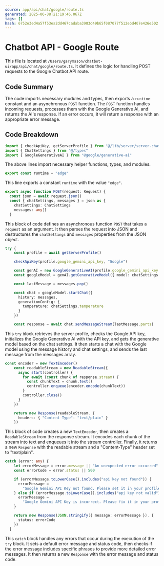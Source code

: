 ```yaml
---
source: app/api/chat/google/route.ts
generated: 2025-06-08T21:19:46.067Z
tags: []
hash: 6752e3ed4a57f53ea2dd467cadaba3983d49b65f087077f512ebd407e426e502
---
```


# Chatbot API - Google Route

This file is located at `/Users/garymason/chatbot-ui/app/api/chat/google/route.ts`. It defines the logic for handling POST requests to the Google Chatbot API route.

## Code Summary

The code imports necessary modules and types, then exports a `runtime` constant and an asynchronous `POST` function. The `POST` function handles incoming requests, processes them with the Google Generative AI, and returns the AI's response. If an error occurs, it will return a response with an appropriate error message.

## Code Breakdown

```ts
import { checkApiKey, getServerProfile } from "@/lib/server/server-chat-helpers"
import { ChatSettings } from "@/types"
import { GoogleGenerativeAI } from "@google/generative-ai"
```
The above lines import necessary helper functions, types, and modules.

```ts
export const runtime = "edge"
```
This line exports a constant `runtime` with the value `"edge"`.

```ts
export async function POST(request: Request) {
  const json = await request.json()
  const { chatSettings, messages } = json as {
    chatSettings: ChatSettings
    messages: any[]
  }
```
This block of code defines an asynchronous function `POST` that takes a `request` as an argument. It then parses the request into JSON and destructures the `chatSettings` and `messages` properties from the JSON object.

```ts
try {
    const profile = await getServerProfile()

    checkApiKey(profile.google_gemini_api_key, "Google")

    const genAI = new GoogleGenerativeAI(profile.google_gemini_api_key || "")
    const googleModel = genAI.getGenerativeModel({ model: chatSettings.model })

    const lastMessage = messages.pop()

    const chat = googleModel.startChat({
      history: messages,
      generationConfig: {
        temperature: chatSettings.temperature
      }
    })

    const response = await chat.sendMessageStream(lastMessage.parts)
```
This `try` block retrieves the server profile, checks the Google API key, initializes the Google Generative AI with the API key, and gets the generative model based on the chat settings. It then starts a chat with the Google model using the message history and chat settings, and sends the last message from the messages array.

```ts
const encoder = new TextEncoder()
    const readableStream = new ReadableStream({
      async start(controller) {
        for await (const chunk of response.stream) {
          const chunkText = chunk.text()
          controller.enqueue(encoder.encode(chunkText))
        }
        controller.close()
      }
    })

    return new Response(readableStream, {
      headers: { "Content-Type": "text/plain" }
    })
```
This block of code creates a new `TextEncoder`, then creates a `ReadableStream` from the response stream. It encodes each chunk of the stream into text and enqueues it into the stream controller. Finally, it returns a new `Response` with the readable stream and a "Content-Type" header set to "text/plain".

```ts
catch (error: any) {
    let errorMessage = error.message || "An unexpected error occurred"
    const errorCode = error.status || 500

    if (errorMessage.toLowerCase().includes("api key not found")) {
      errorMessage =
        "Google Gemini API Key not found. Please set it in your profile settings."
    } else if (errorMessage.toLowerCase().includes("api key not valid")) {
      errorMessage =
        "Google Gemini API Key is incorrect. Please fix it in your profile settings."
    }

    return new Response(JSON.stringify({ message: errorMessage }), {
      status: errorCode
    })
  }
```
This `catch` block handles any errors that occur during the execution of the `try` block. It sets a default error message and status code, then checks if the error message includes specific phrases to provide more detailed error messages. It then returns a new `Response` with the error message and status code.